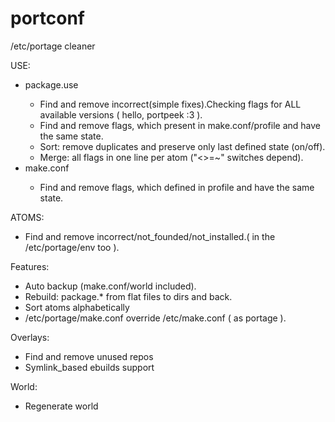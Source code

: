portconf
========

/etc/portage cleaner

USE:
	<ul>
	<li>package.use</li>
		<ul>
			<li>Find and remove incorrect(simple fixes).Checking flags for ALL available versions ( hello, portpeek :3 ).</li>
			<li>Find and remove flags, which present in make.conf/profile and have the same state.</li>
			<li>Sort: remove duplicates and preserve only last defined state (on/off).</li>
			<li>Merge: all flags in one line per atom ("<>=~" switches depend).</li>
		</ul>
	<li>make.conf</li>
		<ul>
			<li>Find and remove flags, which defined in profile and have the same state.</li>
		</ul>
	</ul>
ATOMS:
	<ul>
		<li>Find and remove incorrect/not_founded/not_installed.( in the /etc/portage/env too ).</li>
	</ul>
Features:
	<ul>
		<li>Auto backup (make.conf/world included).</li>
		<li>Rebuild: package.* from flat files to dirs and back.</li>
		<li>Sort atoms alphabetically</li>
		<li>/etc/portage/make.conf override /etc/make.conf ( as portage ).</li>
	</ul>
Overlays:
	<ul>
		<li>Find and remove unused repos</li>
		<li>Symlink_based ebuilds support</li>
	</ul>
World:
	<ul>
		<li>Regenerate world</li>
	</ul>
